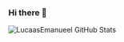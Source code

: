 ### Hi there 👋

<!--
**LucaasEmanueel/LucaasEmanueel** is a ✨ _special_ ✨ repository because its `README.md` (this file) appears on your GitHub profile.

Here are some ideas to get you started:

- 🔭 I’m currently working on ...
- 🌱 I’m currently learning ...
- 👯 I’m looking to collaborate on ...
- 🤔 I’m looking for help with ...
- 💬 Ask me about ...
- 📫 How to reach me: ...
- 😄 Pronouns: ...
- ⚡ Fun fact: ...
-->

![LucaasEmanueel GitHub Stats](https://github-readme-stats.vercel.app/api?username=LucaasEmanueel&show_icons=true)
